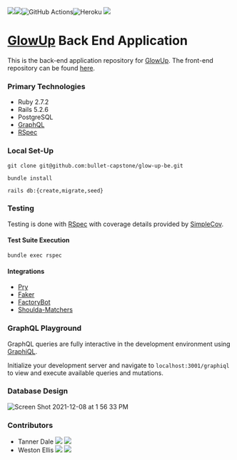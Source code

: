 ![](https://img.shields.io/badge/Ruby-2.7.2-red)![](https://img.shields.io/badge/Rails-5.2.6-red)![GitHub Actions](https://github.com/bullet-capstone/glow-up-be/actions/workflows/ci.yml/badge.svg)![Heroku](https://img.shields.io/badge/Heroku-430098.svg?&style=flaste&logo=heroku&logoColor=white) ![](https://img.shields.io/badge/-GraphQL-blue)

# [GlowUp](https://bullet-capstone.github.io/glow-up-fe/) Back End Application

This is the back-end application repository for [GlowUp](https://bullet-capstone.github.io/glow-up-fe/).
The front-end repository can be found [here](https://github.com/bullet-capstone/glow-up-fe).



### Primary Technologies

  - Ruby 2.7.2
  - Rails 5.2.6
  - PostgreSQL
  - [GraphQL](https://graphql.org/)
  - [RSpec](https://rspec.info/)

### Local Set-Up

`git clone git@github.com:bullet-capstone/glow-up-be.git`

`bundle install`

`rails db:{create,migrate,seed}`


### Testing

Testing is done with [RSpec](https://rspec.info/) with coverage details provided by [SimpleCov](https://github.com/simplecov-ruby/simplecov).

#### Test Suite Execution

`bundle exec rspec`

#### Integrations
  -  [Pry](https://github.com/pry/pry)
  -  [Faker](https://github.com/faker-ruby/faker)
  -  [FactoryBot](https://github.com/thoughtbot/factory_bot)
  -  [Shoulda-Matchers](https://github.com/thoughtbot/shoulda-matchers)

### GraphQL Playground

GraphQL queries are fully interactive in the development environment using [GraphiQL](https://github.com/graphql/graphiql).

Initialize your development server and navigate to `localhost:3001/graphiql` to view and execute available queries and mutations.

### Database Design

![Screen Shot 2021-12-08 at 1 56 33 PM](https://user-images.githubusercontent.com/84806907/145283660-625b735b-7ddb-430a-88ad-84797ff6ab5b.png)

### Contributors

- Tanner Dale [![](https://img.shields.io/badge/LinkedIn-0077B5?style=for-the-badge&logo=linkedin&logoColor=white)](https://www.linkedin.com/in/tannerdale/) [![](https://img.shields.io/badge/GitHub-100000?style=for-the-badge&logo=github&logoColor=white)](https://github.com/TannerDale)
- Weston Ellis [![](https://img.shields.io/badge/LinkedIn-0077B5?style=for-the-badge&logo=linkedin&logoColor=white)](https://www.linkedin.com/in/weston-mudge-ellis/) [![](https://img.shields.io/badge/GitHub-100000?style=for-the-badge&logo=github&logoColor=white)](https://github.com/WMudgeEllis/)
